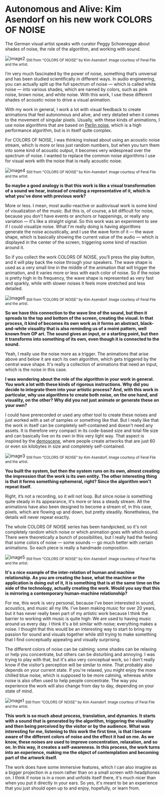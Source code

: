 # Autonomous and Alive: Kim Asendorf on his new work COLORS OF NOISE

The German visual artist speaks with curator Peggy Schoenegge about shades of noise, the role of the algorithm, and working with sound.

![image2](https://github.com/bitmark-inc/feral-file-docs/assets/62544879/6e23cde5-7f10-431f-9891-d521866521cf)
<sub>Still from “COLORS OF NOISE” by Kim Asendorf. Image courtesy of Feral File and the artist.</sub>

I’m very much fascinated by the power of noise, something that’s universal and has been studied scientifically in different ways. In audio engineering, you can actually split up the full spectrum of noise — which is called white noise — into various shades, which are named by colors, such as pink noise, brown noise, and white noise. With this work, I use these different shades of acoustic noise to drive a visual animation.

With my work in general, I work a lot with visual feedback to create animations that feel autonomous and alive, and very detailed when it comes to the movement of singular pixels. Usually, with these kinds of animations, I use noise algorithms that are based on [Perlin noise](https://www.khanacademy.org/computing/computer-programming/programming-natural-simulations/programming-noise/a/perlin-noise), which is a high performance algorithm, but is in itself quite complex.

For COLORS OF NOISE, I was thinking instead about using an acoustic noise stream, which is more or less just random numbers, but when you turn them into some kind of acoustic output, it becomes very widespread over the spectrum of noise. I wanted to replace the common noise algorithms I use for visual work with the noise that is really acoustic noise.

![image4](https://github.com/bitmark-inc/feral-file-docs/assets/62544879/d7e7ee6d-e245-4108-907b-bbb2bd0cfde9)
<sub>Still from “COLORS OF NOISE” by Kim Asendorf. Image courtesy of Feral File and the artist.</sub>

**So maybe a good analogy is that this work is like a visual transformation of a sound we hear, instead of creating a representative of it, which is what you’ve done with previous work?**

More or less. I mean, most audio-reactive or audiovisual work is some kind of visualization of the music. But this is, of course, a bit difficult for noise, because you don't have events or anchors or happenings, or really any variation — it's like a straight signal. So this work was an experiment to see if I could visualize noise. What I'm really doing is having algorithms generate the noise acoustically, and I use the wave form of it — the wave shape, which is basically showing the current value of the audio — which is displayed in the center of the screen, triggering some kind of reaction around it.

So if you collect the work COLORS OF NOISE, you’ll press the play button, and it will play back the noise through your speakers. The wave shape is used as a very small line in the middle of the animation that will trigger the animation, and it varies more or less with each color of noise. So if the noise is pretty high in its frequency, the wave shape is represented as very fast and sparkly, while with slower noises it feels more stretched and less detailed.

![image6](https://github.com/bitmark-inc/feral-file-docs/assets/62544879/d4b63fa6-c0b0-4ec0-a8bd-06c318e89526)
<sub>Still from “COLORS OF NOISE” by Kim Asendorf. Image courtesy of Feral File and the artist.</sub>

**So we have this connection to the wave line of the sound, but then it spreads to the top and bottom of the screen, creating the visual. In that process, it kind of becomes its own work as it forms an abstract, black-and-white visuality that is also reminding us of a moiré pattern, well known from OP art. The sound gives an input, or a starting point, but then it transforms into something of its own, even though it is connected to the sound.**

Yeah, I really use the noise more as a trigger. The animations that arise above and below it are each its own algorithm, which gets triggered by the central wave shape. It's really a collection of animations that need an input, which is the noise in this case.

**I was wondering about the role of the algorithm in your work in general. You work a lot with these kinds of rigorous instructions. Why did you decide to integrate them into your artistic process? And, with this work in particular, why use algorithms to create both noise, on the one hand, and visuality, on the other? Why did you not just animate or generate these on your own?**

I could have prerecorded or used any other tool to create these noises and just worked with a set of samples or something like that. But I really like that the work in itself can be completely self-contained and doesn't need any assets. It is therefore very compact in its code-based size and total file size and can basically live on its own in this very light way. That aspect is inspired by the [demoscene](http://demoscene-the-art-of-coding.net/the-demoscene/), where people create artworks that are just 60 or even six kilobytes in size and completely self-contained.

![image3](https://github.com/bitmark-inc/feral-file-docs/assets/62544879/c4cd028e-fd2a-4808-9372-79cdcb9c1259)
<sub>Still from “COLORS OF NOISE” by Kim Asendorf. Image courtesy of Feral File and the artist.</sub>

**You built the system, but then the system runs on its own, almost creating the impression that the work is its own entity. The other interesting thing is that it forms something ephemeral, right? Since the algorithm won't repeat itself.**

Right, it’s not a recording, so it will not loop. But since noise is something quite steady in its appearance, it's more or less a steady stream. All the animations have also been designed to become a stream of, in this case, pixels, which are flowing up and down, but pretty steadily. Nonetheless, the details will never repeat exactly.

The whole COLORS OF NOISE series has been handpicked, so it's not completely random which noise or which animation goes with which sound. There were theoretically a bunch of possibilities, but I really had the feeling that some colors of noise — some sounds — go much better with certain animations. So each piece is really a handmade composition.

![image5](https://github.com/bitmark-inc/feral-file-docs/assets/62544879/88287fb7-7a65-4bf6-b7ae-9e058d3a3df9)
<sub>Still from “COLORS OF NOISE” by Kim Asendorf. Image courtesy of Feral File and the artist.</sub>

**It's a nice example of the inter-relation of human and machine relationship. As you are creating the base, what the machine or the application is doing out of it, it is something that is at the same time on the side of the technology, actually creating the work. Would you say that this is mirroring a contemporary human-machine relationship?**

For me, this work is very personal, because I've been interested in sound, acoustics, and music all my life. I've been making music for over 20 years, but it has never really been part of my artistic work because I think the barrier to working with music is quite high: We are used to having music around us every day. I think it's a bit similar with noise; everything makes a noise. I thought that this would be an interesting way to start to bring my passion for sound and visuals together while still trying to make something that I find conceptually appealing and visually surprising.

The different colors of noise can be calming: some shades can be relaxing or help you concentrate, but others can be disturbing and annoying. I was trying to play with that, but it's also very conceptual work, so I don't really know if the visitor’s perception will be similar to mine. That probably also depends on your current state. If you're relaxed, you might enjoy the more chilled blue noise, which is supposed to be more calming, whereas white noise is also often used to help people concentrate. The way you experience the work will also change from day to day, depending on your state of mind.

![image1](https://github.com/bitmark-inc/feral-file-docs/assets/62544879/839c364e-0cac-4f9a-beee-c66b12261316)
<sub>Still from “COLORS OF NOISE” by Kim Asendorf. Image courtesy of Feral File and the artist.</sub>

**This work is so much about process, translation, and dynamics. It starts with a sound that is generated by the algorithm, triggering the visuality and then being perceived by the visitor or by the audience. What was interesting for me, listening to this work the first time, is that I became aware of the different colors of noise and the effect it had on me. As we know, these noises are used to improve concentration, relaxation, and so on. In this way, it creates a self-awareness. In this process, the work turns into an experience, making me the object of contemplation and becoming part of the artwork itself.**

The work does have some immersive features, which I can also imagine as a bigger projection in a room rather than on a small screen with headphones on. I think if noise is in a room and unfolds itself there, it's much nicer than when you put it directly in your ears. So yes, it's meant to be an experience that you just should open up to and enjoy, hopefully, or learn from.
